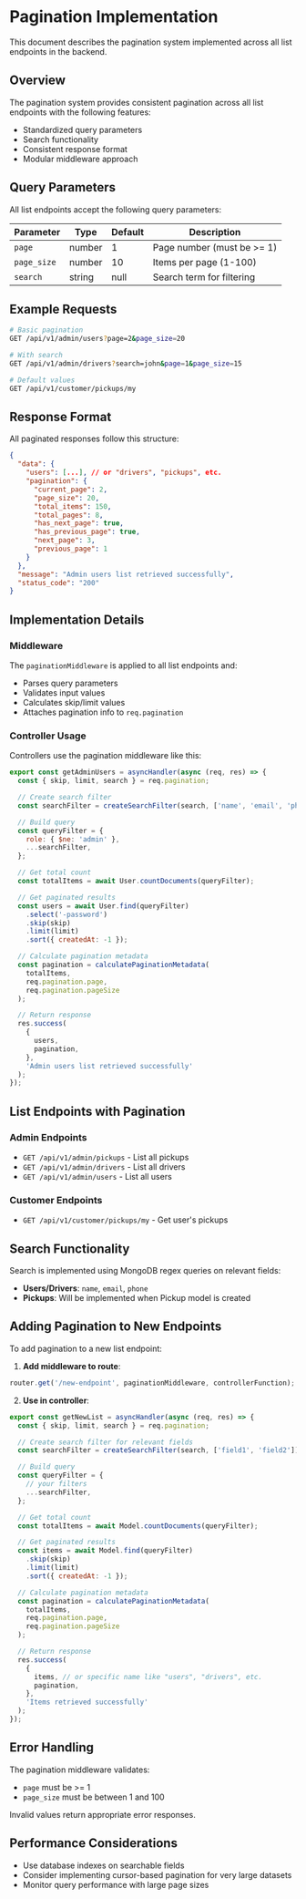 # Pagination Implementation

This document describes the pagination system implemented across all list endpoints in the backend.

## Overview

The pagination system provides consistent pagination across all list endpoints with the following features:

- Standardized query parameters
- Search functionality
- Consistent response format
- Modular middleware approach

## Query Parameters

All list endpoints accept the following query parameters:

| Parameter   | Type   | Default | Description                |
| ----------- | ------ | ------- | -------------------------- |
| `page`      | number | 1       | Page number (must be >= 1) |
| `page_size` | number | 10      | Items per page (1-100)     |
| `search`    | string | null    | Search term for filtering  |

## Example Requests

```bash
# Basic pagination
GET /api/v1/admin/users?page=2&page_size=20

# With search
GET /api/v1/admin/drivers?search=john&page=1&page_size=15

# Default values
GET /api/v1/customer/pickups/my
```

## Response Format

All paginated responses follow this structure:

```json
{
  "data": {
    "users": [...], // or "drivers", "pickups", etc.
    "pagination": {
      "current_page": 2,
      "page_size": 20,
      "total_items": 150,
      "total_pages": 8,
      "has_next_page": true,
      "has_previous_page": true,
      "next_page": 3,
      "previous_page": 1
    }
  },
  "message": "Admin users list retrieved successfully",
  "status_code": "200"
}
```

## Implementation Details

### Middleware

The `paginationMiddleware` is applied to all list endpoints and:

- Parses query parameters
- Validates input values
- Calculates skip/limit values
- Attaches pagination info to `req.pagination`

### Controller Usage

Controllers use the pagination middleware like this:

```javascript
export const getAdminUsers = asyncHandler(async (req, res) => {
  const { skip, limit, search } = req.pagination;

  // Create search filter
  const searchFilter = createSearchFilter(search, ['name', 'email', 'phone']);

  // Build query
  const queryFilter = {
    role: { $ne: 'admin' },
    ...searchFilter,
  };

  // Get total count
  const totalItems = await User.countDocuments(queryFilter);

  // Get paginated results
  const users = await User.find(queryFilter)
    .select('-password')
    .skip(skip)
    .limit(limit)
    .sort({ createdAt: -1 });

  // Calculate pagination metadata
  const pagination = calculatePaginationMetadata(
    totalItems,
    req.pagination.page,
    req.pagination.pageSize
  );

  // Return response
  res.success(
    {
      users,
      pagination,
    },
    'Admin users list retrieved successfully'
  );
});
```

## List Endpoints with Pagination

### Admin Endpoints

- `GET /api/v1/admin/pickups` - List all pickups
- `GET /api/v1/admin/drivers` - List all drivers
- `GET /api/v1/admin/users` - List all users

### Customer Endpoints

- `GET /api/v1/customer/pickups/my` - Get user's pickups

## Search Functionality

Search is implemented using MongoDB regex queries on relevant fields:

- **Users/Drivers**: `name`, `email`, `phone`
- **Pickups**: Will be implemented when Pickup model is created

## Adding Pagination to New Endpoints

To add pagination to a new list endpoint:

1. **Add middleware to route**:

```javascript
router.get('/new-endpoint', paginationMiddleware, controllerFunction);
```

2. **Use in controller**:

```javascript
export const getNewList = asyncHandler(async (req, res) => {
  const { skip, limit, search } = req.pagination;

  // Create search filter for relevant fields
  const searchFilter = createSearchFilter(search, ['field1', 'field2']);

  // Build query
  const queryFilter = {
    // your filters
    ...searchFilter,
  };

  // Get total count
  const totalItems = await Model.countDocuments(queryFilter);

  // Get paginated results
  const items = await Model.find(queryFilter)
    .skip(skip)
    .limit(limit)
    .sort({ createdAt: -1 });

  // Calculate pagination metadata
  const pagination = calculatePaginationMetadata(
    totalItems,
    req.pagination.page,
    req.pagination.pageSize
  );

  // Return response
  res.success(
    {
      items, // or specific name like "users", "drivers", etc.
      pagination,
    },
    'Items retrieved successfully'
  );
});
```

## Error Handling

The pagination middleware validates:

- `page` must be >= 1
- `page_size` must be between 1 and 100

Invalid values return appropriate error responses.

## Performance Considerations

- Use database indexes on searchable fields
- Consider implementing cursor-based pagination for very large datasets
- Monitor query performance with large page sizes
